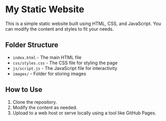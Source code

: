 # My Static Website

This is a simple static website built using HTML, CSS, and JavaScript. You can modify the content and styles to fit your needs.

## Folder Structure

- `index.html` - The main HTML file
- `css/styles.css` - The CSS file for styling the page
- `js/script.js` - The JavaScript file for interactivity
- `images/` - Folder for storing images

## How to Use

1. Clone the repository.
2. Modify the content as needed.
3. Upload to a web host or serve locally using a tool like GitHub Pages.

